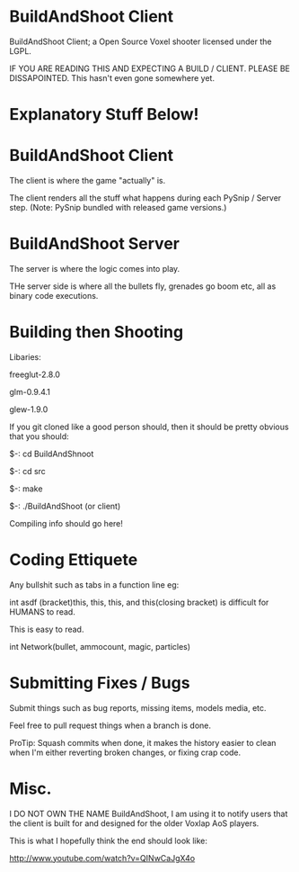 BuildAndShoot Client
=============

BuildAndShoot Client; a Open Source Voxel shooter licensed under the LGPL.

IF YOU ARE READING THIS AND EXPECTING A BUILD / CLIENT. PLEASE BE DISSAPOINTED. This hasn't even gone somewhere yet.

Explanatory Stuff Below!
=============

BuildAndShoot Client
=============

The client is where the game "actually" is.

The client renders all the stuff what happens during each PySnip / Server step. (Note: PySnip bundled with released game versions.)

BuildAndShoot Server
=============

The server is where the logic comes into play.

THe server side is where all the bullets fly, grenades go boom etc, all as binary code executions.

Building then Shooting
=============

Libaries:

freeglut-2.8.0

glm-0.9.4.1

glew-1.9.0

If you git cloned like a good person should, then it should be pretty obvious that you should:

$-: cd BuildAndShnoot

$-: cd src

$-: make

$-: ./BuildAndShoot (or client)

Compiling info should go here!

Coding Ettiquete
=============

Any bullshit such as tabs in a function line eg:

int asdf (bracket)this, this,
this, and this(closing bracket)
is difficult for HUMANS to read.

This is easy to read.

int Network(bullet, ammocount, magic, particles)

Submitting Fixes / Bugs
=============

Submit things such as bug reports, missing items, models media, etc.

Feel free to pull request things when a branch is done.

ProTip: Squash commits when done, it makes the history easier to clean when I'm either reverting broken changes, or fixing crap code.

Misc.
=============

I DO NOT OWN THE NAME BuildAndShoot, I am using it to notify users that the client is built for and designed for the older Voxlap AoS players.

This is what I hopefully think the end should look like:

http://www.youtube.com/watch?v=QINwCaJgX4o
